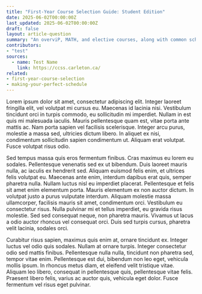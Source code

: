 ```yaml
---
title: "First-Year Course Selection Guide: Student Edition"
date: 2025-06-02T00:00:00Z
last_updated: 2025-06-02T00:00:00Z
draft: false
layout: article-question
summary: "An overviP, MATH, and elective courses, along with common scheduling options to help you plan your timetable effectively."
contributors: 
- "test" 
sources:
  - name: Test Name
    link: https://ccss.carleton.ca/
related:
- first-year-course-selection
- making-your-perfect-schedule
---
```

Lorem ipsum dolor sit amet, consectetur adipiscing elit. Integer laoreet fringilla elit, vel volutpat mi cursus eu. Maecenas id lacinia nisi. Vestibulum tincidunt orci in turpis commodo, eu sollicitudin mi imperdiet. Nullam in est quis mi malesuada iaculis. Mauris pellentesque quam est, vitae porta ante mattis ac. Nam porta sapien vel facilisis scelerisque. Integer arcu purus, molestie a massa sed, ultricies dictum libero. In aliquet ex nisi, condimentum sollicitudin sapien condimentum ut. Aliquam erat volutpat. Fusce volutpat risus odio.

Sed tempus massa quis eros fermentum finibus. Cras maximus eu lorem eu sodales. Pellentesque venenatis sed ex ut bibendum. Duis laoreet mauris nulla, ac iaculis ex hendrerit sed. Aliquam euismod felis enim, et ultrices felis volutpat eu. Maecenas ante enim, interdum dapibus erat quis, semper pharetra nulla. Nullam luctus nisl eu imperdiet placerat. Pellentesque et felis sit amet enim elementum porta. Mauris elementum ex non auctor dictum. In volutpat justo a purus vulputate interdum. Aliquam molestie massa ullamcorper, facilisis mauris sit amet, condimentum orci. Vestibulum eu consectetur risus. Nulla pulvinar mi et tellus imperdiet, eu gravida risus molestie. Sed sed consequat neque, non pharetra mauris. Vivamus ut lacus a odio auctor rhoncus vel consequat orci. Duis sed turpis cursus, pharetra velit lacinia, sodales orci.

Curabitur risus sapien, maximus quis enim at, ornare tincidunt ex. Integer luctus vel odio quis sodales. Nullam at ornare turpis. Integer consectetur odio sed mattis finibus. Pellentesque nulla nulla, tincidunt non pharetra sed, tempor vitae enim. Pellentesque est dui, bibendum non leo eget, vehicula mollis ipsum. In rhoncus metus diam, et eleifend velit tristique vitae. Aliquam leo libero, consequat in pellentesque quis, pellentesque vitae felis. Praesent libero felis, varius ac auctor quis, vehicula eget dolor. Fusce fermentum vel risus eget pulvinar.